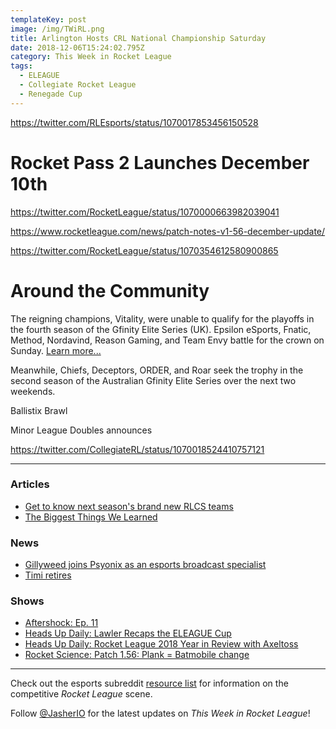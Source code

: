 ```yaml
---
templateKey: post
image: /img/TWiRL.png
title: Arlington Hosts CRL National Championship Saturday
date: 2018-12-06T15:24:02.795Z
category: This Week in Rocket League
tags:
  - ELEAGUE
  - Collegiate Rocket League
  - Renegade Cup
---
```

https://twitter.com/RLEsports/status/1070017853456150528


# Rocket Pass 2 Launches December 10th

https://twitter.com/RocketLeague/status/1070000663982039041

https://www.rocketleague.com/news/patch-notes-v1-56-december-update/

https://twitter.com/RocketLeague/status/1070354612580900865

# Around the Community

The reigning champions, Vitality, were unable to qualify for the playoffs in the fourth season of the Gfinity Elite Series (UK). Epsilon eSports, Fnatic, Method, Nordavind, Reason Gaming, and Team Envy battle for the crown on Sunday. [Learn more...](https://liquipedia.net/rocketleague/Gfinity/UK/Elite_Series/Season_4)

Meanwhile, Chiefs, Deceptors, ORDER, and Roar seek the trophy in the second season of the Australian Gfinity Elite Series over the next two weekends. 

Ballistix Brawl

Minor League Doubles announces 

https://twitter.com/CollegiateRL/status/1070018524410757121

---

### Articles

* [Get to know next season's brand new RLCS teams](https://www.redbull.com/int-en/rlcs-new-season-7-teams)
* [The Biggest Things We Learned](https://www.eleague.com/rocketleague-2018/news/the-biggest-things-we-learned?sf203767810=1)

### News

* [Gillyweed joins Psyonix as an esports broadcast specialist](https://twitter.com/GillyweedTV/status/1070532465503088640)
* [Timi retires](https://twitter.com/timifalodun/status/1070157331491483648)

### Shows

* [Aftershock: Ep. 11](https://www.youtube.com/watch?v=7gOLscHULaM)
* [Heads Up Daily: Lawler Recaps the ELEAGUE Cup](https://www.youtube.com/watch?v=LxCV6pZmdpc)
* [Heads Up Daily: Rocket League 2018 Year in Review with Axeltoss](https://www.youtube.com/watch?v=B26hU13EjsE)
* [Rocket Science: Patch 1.56: Plank = Batmobile change](https://www.youtube.com/watch?v=cDYFM8KDnA4)

---

Check out the esports subreddit [resource list](https://www.reddit.com/r/RocketLeagueEsports/wiki/links) for information on the competitive *Rocket League* scene.

Follow [@JasherIO](https://twitter.com/JasherIO) for the latest updates on *This Week in Rocket League*!
